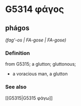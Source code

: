 # G5314 φάγος

## phágos

_(fag'-os | FA-gose | FA-gose)_

### Definition

from G5315; a glutton; gluttonous; 

- a voracious man, a glutton

### See also

[[G5315|G5315 φάγω]]
